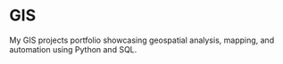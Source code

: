 # GIS
My GIS projects portfolio showcasing geospatial analysis, mapping, and automation using Python and SQL.
